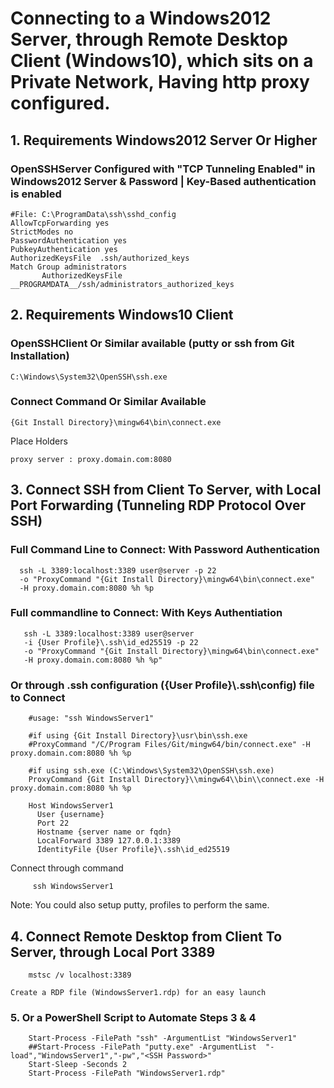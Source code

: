 # Connecting to a Windows2012 Server, through Remote Desktop Client (Windows10), which sits on a Private Network, Having http proxy configured.

## 1. Requirements Windows2012 Server Or Higher

### OpenSSHServer Configured with "TCP Tunneling Enabled" in Windows2012 Server & Password | Key-Based authentication is enabled

    #File: C:\ProgramData\ssh\sshd_config
    AllowTcpForwarding yes
    StrictModes no
    PasswordAuthentication yes
    PubkeyAuthentication yes    
    AuthorizedKeysFile	.ssh/authorized_keys
    Match Group administrators
           AuthorizedKeysFile __PROGRAMDATA__/ssh/administrators_authorized_keys

## 2. Requirements Windows10 Client

### OpenSSHClient Or Similar available (putty or ssh from Git Installation)
    C:\Windows\System32\OpenSSH\ssh.exe

### Connect Command Or Similar Available

    {Git Install Directory}\mingw64\bin\connect.exe
    
Place Holders

    proxy server : proxy.domain.com:8080
    

## 3. Connect SSH from Client To Server, with Local Port Forwarding (Tunneling RDP Protocol Over SSH)

### Full Command Line to Connect: With Password Authentication

      ssh -L 3389:localhost:3389 user@server -p 22 
      -o "ProxyCommand "{Git Install Directory}\mingw64\bin\connect.exe" 
      -H proxy.domain.com:8080 %h %p
 
 ### Full commandline to Connect: With Keys Authentiation
 
       ssh -L 3389:localhost:3389 user@server  
       -i {User Profile}\.ssh\id_ed25519 -p 22
       -o "ProxyCommand "{Git Install Directory}\mingw64\bin\connect.exe"
       -H proxy.domain.com:8080 %h %p"
       
 ### Or through .ssh configuration ({User Profile}\\.ssh\config) file to Connect
 
     
        #usage: "ssh WindowsServer1"

        #if using {Git Install Directory}\usr\bin\ssh.exe
        #ProxyCommand "/C/Program Files/Git/mingw64/bin/connect.exe" -H proxy.domain.com:8080 %h %p

        #if using ssh.exe (C:\Windows\System32\OpenSSH\ssh.exe)
        ProxyCommand {Git Install Directory}\\mingw64\\bin\\connect.exe -H proxy.domain.com:8080 %h %p

        Host WindowsServer1
          User {username}
          Port 22
          Hostname {server name or fqdn}
          LocalForward 3389 127.0.0.1:3389
          IdentityFile {User Profile}\.ssh\id_ed25519

Connect through command
    
         ssh WindowsServer1
         
Note: You could also setup putty, profiles to perform the same.

## 4. Connect Remote Desktop from Client To Server, through Local Port 3389

        mstsc /v localhost:3389

    Create a RDP file (WindowsServer1.rdp) for an easy launch
    
### 5. Or a PowerShell Script to Automate Steps 3 & 4

        Start-Process -FilePath "ssh" -ArgumentList "WindowsServer1"
        ##Start-Process -FilePath "putty.exe" -ArgumentList  "-load","WindowsServer1","-pw","<SSH Password>"
        Start-Sleep -Seconds 2
        Start-Process -FilePath "WindowsServer1.rdp"

